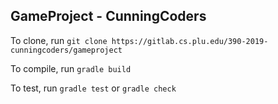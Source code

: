 ## GameProject - CunningCoders
 To clone, run `git clone https://gitlab.cs.plu.edu/390-2019-cunningcoders/gameproject`
 
 To compile, run `gradle build`
 
 To test, run `gradle test` or `gradle check`

